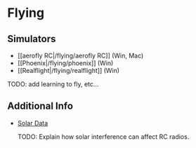 # Flying

## Simulators

* [[aerofly RC|/flying/aerofly RC]] (Win, Mac)
* [[Phoenix|/flying/phoenix]] (Win)
* [[Realflight|/flying/realflight]] (Win)

TODO: add learning to fly, etc...

## Additional Info

* [Solar Data](http://www.n3kl.org/sun/noaa.html)
  
  TODO: Explain how solar interference can affect RC radios.